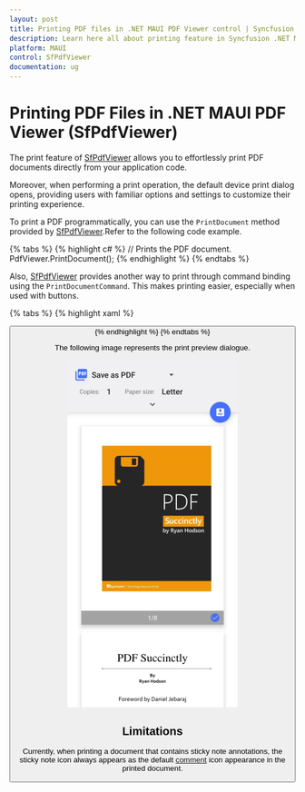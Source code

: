 ```yaml
---
layout: post
title: Printing PDF files in .NET MAUI PDF Viewer control | Syncfusion
description: Learn here all about printing feature in Syncfusion .NET MAUI PDF Viewer (SfPdfViewer) control and more.
platform: MAUI
control: SfPdfViewer
documentation: ug
---
```


# Printing PDF Files in .NET MAUI PDF Viewer (SfPdfViewer)

The print feature of [SfPdfViewer](https://help.syncfusion.com/cr/maui/Syncfusion.Maui.PdfViewer.SfPdfViewer.html) allows you to effortlessly print PDF documents directly from your application code.

Moreover, when performing a print operation, the default device print dialog opens, providing users with familiar options and settings to customize their printing experience.

To print a PDF programmatically, you can use the `PrintDocument` method provided by [SfPdfViewer](https://help.syncfusion.com/cr/maui/Syncfusion.Maui.PdfViewer.SfPdfViewer.html).Refer to the following code example.

{% tabs %}
{% highlight c# %}
// Prints the PDF document.
PdfViewer.PrintDocument();
{% endhighlight %}
{% endtabs %}

Also, [SfPdfViewer](https://help.syncfusion.com/cr/maui/Syncfusion.Maui.PdfViewer.SfPdfViewer.html) provides another way to print through command binding using the `PrintDocumentCommand`. This makes printing easier, especially when used with buttons.

{% tabs %}
{% highlight xaml %}
<!-- Prints the PDF document. -->
<Button Text="Print" Command="{Binding Source={x:Reference PdfViewer},Path=PrintDocumentCommand}"/>
{% endhighlight %} 
{% endtabs %}

The following image represents the print preview dialogue.

![Printing PDF Files in .NET MAUI PDF Viewer](Images/Print/print.png)

## Limitations

Currently, when printing a document that contains sticky note annotations, the sticky note icon always appears as the default [comment](https://help.syncfusion.com/cr/maui/Syncfusion.Maui.PdfViewer.StickyNoteIcon.html#Syncfusion_Maui_PdfViewer_StickyNoteIcon_Comment) icon appearance in the printed document.